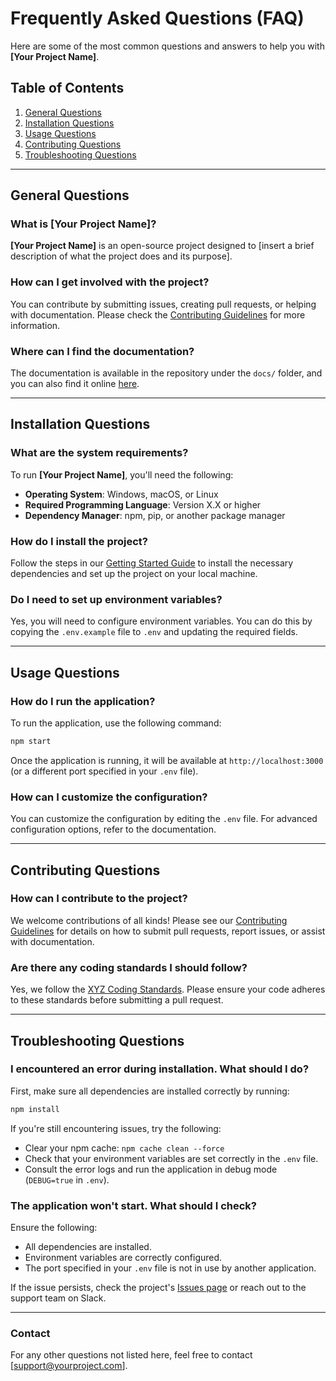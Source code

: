 # Frequently Asked Questions (FAQ)

Here are some of the most common questions and answers to help you with **[Your Project Name]**.

## Table of Contents

1. [General Questions](#general-questions)
2. [Installation Questions](#installation-questions)
3. [Usage Questions](#usage-questions)
4. [Contributing Questions](#contributing-questions)
5. [Troubleshooting Questions](#troubleshooting-questions)

---

## General Questions

### What is **[Your Project Name]**?

**[Your Project Name]** is an open-source project designed to [insert a brief description of what the project does and its purpose].

### How can I get involved with the project?

You can contribute by submitting issues, creating pull requests, or helping with documentation. Please check the [Contributing Guidelines](CONTRIBUTING.md) for more information.

### Where can I find the documentation?

The documentation is available in the repository under the `docs/` folder, and you can also find it online [here](https://example.com/docs).

---

## Installation Questions

### What are the system requirements?

To run **[Your Project Name]**, you'll need the following:

- **Operating System**: Windows, macOS, or Linux
- **Required Programming Language**: Version X.X or higher
- **Dependency Manager**: npm, pip, or another package manager

### How do I install the project?

Follow the steps in our [Getting Started Guide](getting-started.md) to install the necessary dependencies and set up the project on your local machine.

### Do I need to set up environment variables?

Yes, you will need to configure environment variables. You can do this by copying the `.env.example` file to `.env` and updating the required fields.

---

## Usage Questions

### How do I run the application?

To run the application, use the following command:

```bash
npm start
```

Once the application is running, it will be available at `http://localhost:3000` (or a different port specified in your `.env` file).

### How can I customize the configuration?

You can customize the configuration by editing the `.env` file. For advanced configuration options, refer to the documentation.

---

## Contributing Questions

### How can I contribute to the project?

We welcome contributions of all kinds! Please see our [Contributing Guidelines](CONTRIBUTING.md) for details on how to submit pull requests, report issues, or assist with documentation.

### Are there any coding standards I should follow?

Yes, we follow the [XYZ Coding Standards](https://example.com/coding-standards). Please ensure your code adheres to these standards before submitting a pull request.

---

## Troubleshooting Questions

### I encountered an error during installation. What should I do?

First, make sure all dependencies are installed correctly by running:

```bash
npm install
```

If you're still encountering issues, try the following:

- Clear your npm cache: `npm cache clean --force`
- Check that your environment variables are set correctly in the `.env` file.
- Consult the error logs and run the application in debug mode (`DEBUG=true` in `.env`).

### The application won't start. What should I check?

Ensure the following:

- All dependencies are installed.
- Environment variables are correctly configured.
- The port specified in your `.env` file is not in use by another application.

If the issue persists, check the project's [Issues page](https://github.com/your-project/issues) or reach out to the support team on Slack.

---

### Contact

For any other questions not listed here, feel free to contact [support@yourproject.com].
